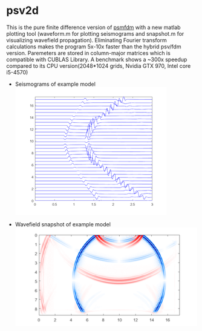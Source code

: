 # psv2d

This is the pure finite difference version of [psmfdm](https://github.com/libcy/psmfdm) with a new matlab plotting tool (waveform.m for plotting seismograms and snapshot.m for visualizing wavefield propagation). Eliminating Fourier transform calculations makes the program 5x-10x faster than the hybrid psv/fdm version. Paremeters are stored in column-major matrices which is compatible with CUBLAS Library. A benchmark shows a ~300x speedup compared to its CPU version(2048*1024 grids, Nvidia GTX 970, Intel core i5-4570)

* Seismograms of example model
  ![speedup](https://raw.githubusercontent.com/libcy/psv2d/master/img/seismogram.png)

* Wavefield snapshot of example model
  ![seismogram](https://raw.githubusercontent.com/libcy/psv2d/master/img/snapshot.png)
